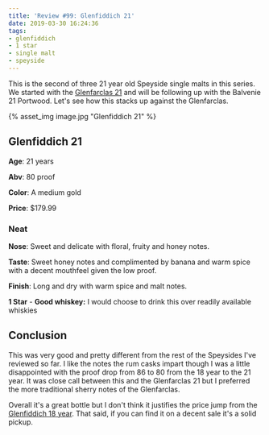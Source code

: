 ```yaml
---
title: 'Review #99: Glenfiddich 21'
date: 2019-03-30 16:24:36
tags:
- glenfiddich
- 1 star
- single malt
- speyside
---
```


This is the second of three 21 year old Speyside single malts in this series. We started with the [Glenfarclas 21](https://atxbourbon.com/2019/03/24/Review-96-Glenfarclas-21/) and will be following up with the Balvenie 21 Portwood. Let's see how this stacks up against the Glenfarclas.

{% asset_img image.jpg "Glenfiddich 21" %}

## Glenfiddich 21
**Age**: 21 years

**Abv**: 80 proof

**Color**: A medium gold 

**Price**: $179.99

### Neat
**Nose**: Sweet and delicate with floral, fruity and honey notes.

**Taste**: Sweet honey notes and complimented by banana and warm spice with a decent mouthfeel given the low proof.

**Finish**: Long and dry with warm spice and malt notes.

**1 Star** - **Good whiskey:** I would choose to drink this over readily available whiskies

## Conclusion
This was very good and pretty different from the rest of the Speysides I've reviewed so far. I like the notes the rum casks impart though I was a little disappointed with the proof drop from 86 to 80 from the 18 year to the 21 year. It was  close call between this and the Glenfarclas 21 but I preferred the more traditional sherry notes of the Glenfarclas.

Overall it's a great bottle but I don't think it justifies the price jump from the [Glenfiddich 18 year](https://atxbourbon.com/2018/11/20/Review-43-Glenfiddich-18/). That said, if you can find it on a decent sale it's a solid pickup.
